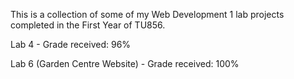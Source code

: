 This is a collection of some of my Web Development 1 lab projects completed in the First Year of TU856.

Lab 4 - Grade received: 96%

Lab 6 (Garden Centre Website) - Grade received: 100%

